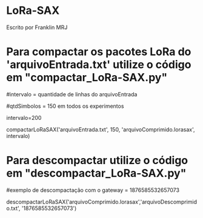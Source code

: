 # LoRa-SAX
Escrito por Franklin MRJ
# Para compactar os pacotes LoRa do 'arquivoEntrada.txt' utilize o código em "compactar_LoRa-SAX.py"

#intervalo = quantidade de linhas do arquivoEntrada

#qtdSimbolos = 150 em todos os experimentos   

intervalo=200

compactarLoRaSAX('arquivoEntrada.txt', 150, 'arquivoComprimido.lorasax', intervalo)



# Para descompactar utilize o código em "descompactar_LoRa-SAX.py"
#exemplo de descompactação com o gateway = 1876585532657073

descompactarLoRaSAX('arquivoComprimido.lorasax','arquivoDescomprimido.txt', '1876585532657073')
